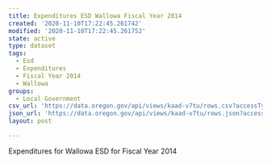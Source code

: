 ```yaml
---
title: Expenditures ESD Wallowa Fiscal Year 2014
created: '2020-11-10T17:22:45.261742'
modified: '2020-11-10T17:22:45.261752'
state: active
type: dataset
tags:
  - Esd
  - Expenditures
  - Fiscal Year 2014
  - Wallowa
groups:
  - Local Government
csv_url: 'https://data.oregon.gov/api/views/kaad-v7tu/rows.csv?accessType=DOWNLOAD'
json_url: 'https://data.oregon.gov/api/views/kaad-v7tu/rows.json?accessType=DOWNLOAD'
layout: post

---
```

Expenditures for Wallowa ESD for Fiscal Year 2014
